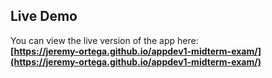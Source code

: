 ##  Live Demo  
You can view the live version of the app here:  
**[https://jeremy-ortega.github.io/appdev1-midterm-exam/](https://jeremy-ortega.github.io/appdev1-midterm-exam/)**  
